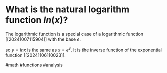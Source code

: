 # What is the natural logarithm function $ln(x)$?
The logarithmic function is a special case of a logarithmic function [[20241007115904]] with the base $e$.

so $y=ln x$ is the same as $x=e^y$. It is the inverse function of the exponential function [[20241106110023]].

#math #functions #analysis